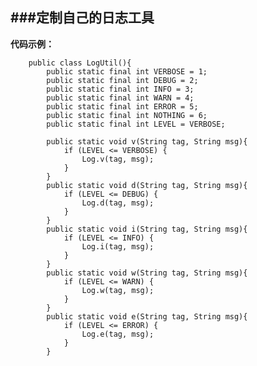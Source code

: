 ###定制自己的日志工具
---

**代码示例：**
		
		public class LogUtil(){
			public static final int VERBOSE = 1;
			public static final int DEBUG = 2;
			public static final int INFO = 3;
			public static final int WARN = 4;
			public static final int ERROR = 5;
			public static final int NOTHING = 6;
			public static final int LEVEL = VERBOSE;

			public static void v(String tag, String msg){
				if (LEVEL <= VERBOSE) {
					Log.v(tag, msg);
				}
			}
			public static void d(String tag, String msg){
				if (LEVEL <= DEBUG) {
					Log.d(tag, msg);
				}
			}
			public static void i(String tag, String msg){
				if (LEVEL <= INFO) {
					Log.i(tag, msg);
				}
			}
			public static void w(String tag, String msg){
				if (LEVEL <= WARN) {
					Log.w(tag, msg);
				}
			}
			public static void e(String tag, String msg){
				if (LEVEL <= ERROR) {
					Log.e(tag, msg);
				}
			}
